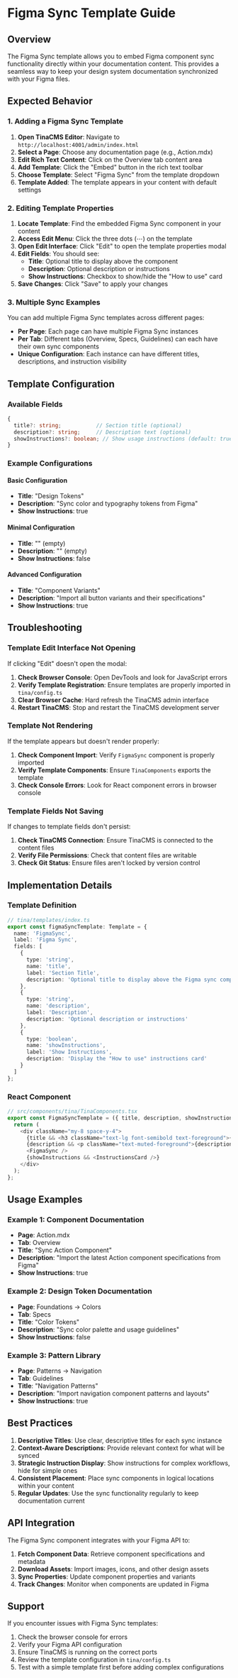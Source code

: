 # Figma Sync Template Guide

## Overview

The Figma Sync template allows you to embed Figma component sync functionality directly within your documentation content. This provides a seamless way to keep your design system documentation synchronized with your Figma files.

## Expected Behavior

### 1. Adding a Figma Sync Template

1. **Open TinaCMS Editor**: Navigate to `http://localhost:4001/admin/index.html`
2. **Select a Page**: Choose any documentation page (e.g., Action.mdx)
3. **Edit Rich Text Content**: Click on the Overview tab content area
4. **Add Template**: Click the "Embed" button in the rich text toolbar
5. **Choose Template**: Select "Figma Sync" from the template dropdown
6. **Template Added**: The template appears in your content with default settings

### 2. Editing Template Properties

1. **Locate Template**: Find the embedded Figma Sync component in your content
2. **Access Edit Menu**: Click the three dots (⋯) on the template
3. **Open Edit Interface**: Click "Edit" to open the template properties modal
4. **Edit Fields**: You should see:
   - **Title**: Optional title to display above the component
   - **Description**: Optional description or instructions
   - **Show Instructions**: Checkbox to show/hide the "How to use" card
5. **Save Changes**: Click "Save" to apply your changes

### 3. Multiple Sync Examples

You can add multiple Figma Sync templates across different pages:

- **Per Page**: Each page can have multiple Figma Sync instances
- **Per Tab**: Different tabs (Overview, Specs, Guidelines) can each have their own sync components
- **Unique Configuration**: Each instance can have different titles, descriptions, and instruction visibility

## Template Configuration

### Available Fields

```typescript
{
  title?: string;           // Section title (optional)
  description?: string;     // Description text (optional)
  showInstructions?: boolean; // Show usage instructions (default: true)
}
```

### Example Configurations

#### Basic Configuration
- **Title**: "Design Tokens"
- **Description**: "Sync color and typography tokens from Figma"
- **Show Instructions**: true

#### Minimal Configuration
- **Title**: "" (empty)
- **Description**: "" (empty)
- **Show Instructions**: false

#### Advanced Configuration
- **Title**: "Component Variants"
- **Description**: "Import all button variants and their specifications"
- **Show Instructions**: true

## Troubleshooting

### Template Edit Interface Not Opening

If clicking "Edit" doesn't open the modal:

1. **Check Browser Console**: Open DevTools and look for JavaScript errors
2. **Verify Template Registration**: Ensure templates are properly imported in `tina/config.ts`
3. **Clear Browser Cache**: Hard refresh the TinaCMS admin interface
4. **Restart TinaCMS**: Stop and restart the TinaCMS development server

### Template Not Rendering

If the template appears but doesn't render properly:

1. **Check Component Import**: Verify `FigmaSync` component is properly imported
2. **Verify Template Components**: Ensure `TinaComponents` exports the template
3. **Check Console Errors**: Look for React component errors in browser console

### Template Fields Not Saving

If changes to template fields don't persist:

1. **Check TinaCMS Connection**: Ensure TinaCMS is connected to the content files
2. **Verify File Permissions**: Check that content files are writable
3. **Check Git Status**: Ensure files aren't locked by version control

## Implementation Details

### Template Definition

```typescript
// tina/templates/index.ts
export const figmaSyncTemplate: Template = {
  name: 'FigmaSync',
  label: 'Figma Sync',
  fields: [
    {
      type: 'string',
      name: 'title',
      label: 'Section Title',
      description: 'Optional title to display above the Figma sync component'
    },
    {
      type: 'string', 
      name: 'description',
      label: 'Description',
      description: 'Optional description or instructions'
    },
    {
      type: 'boolean',
      name: 'showInstructions',
      label: 'Show Instructions',
      description: 'Display the "How to use" instructions card'
    }
  ]
};
```

### React Component

```typescript
// src/components/tina/TinaComponents.tsx
export const FigmaSyncTemplate = ({ title, description, showInstructions = true }) => {
  return (
    <div className="my-8 space-y-4">
      {title && <h3 className="text-lg font-semibold text-foreground">{title}</h3>}
      {description && <p className="text-muted-foreground">{description}</p>}
      <FigmaSync />
      {showInstructions && <InstructionsCard />}
    </div>
  );
};
```

## Usage Examples

### Example 1: Component Documentation
- **Page**: Action.mdx
- **Tab**: Overview
- **Title**: "Sync Action Component"
- **Description**: "Import the latest Action component specifications from Figma"
- **Show Instructions**: true

### Example 2: Design Token Documentation
- **Page**: Foundations → Colors
- **Tab**: Specs
- **Title**: "Color Tokens"
- **Description**: "Sync color palette and usage guidelines"
- **Show Instructions**: false

### Example 3: Pattern Library
- **Page**: Patterns → Navigation
- **Tab**: Guidelines
- **Title**: "Navigation Patterns"
- **Description**: "Import navigation component patterns and layouts"
- **Show Instructions**: true

## Best Practices

1. **Descriptive Titles**: Use clear, descriptive titles for each sync instance
2. **Context-Aware Descriptions**: Provide relevant context for what will be synced
3. **Strategic Instruction Display**: Show instructions for complex workflows, hide for simple ones
4. **Consistent Placement**: Place sync components in logical locations within your content
5. **Regular Updates**: Use the sync functionality regularly to keep documentation current

## API Integration

The Figma Sync component integrates with your Figma API to:

1. **Fetch Component Data**: Retrieve component specifications and metadata
2. **Download Assets**: Import images, icons, and other design assets
3. **Sync Properties**: Update component properties and variants
4. **Track Changes**: Monitor when components are updated in Figma

## Support

If you encounter issues with Figma Sync templates:

1. Check the browser console for errors
2. Verify your Figma API configuration
3. Ensure TinaCMS is running on the correct ports
4. Review the template configuration in `tina/config.ts`
5. Test with a simple template first before adding complex configurations 